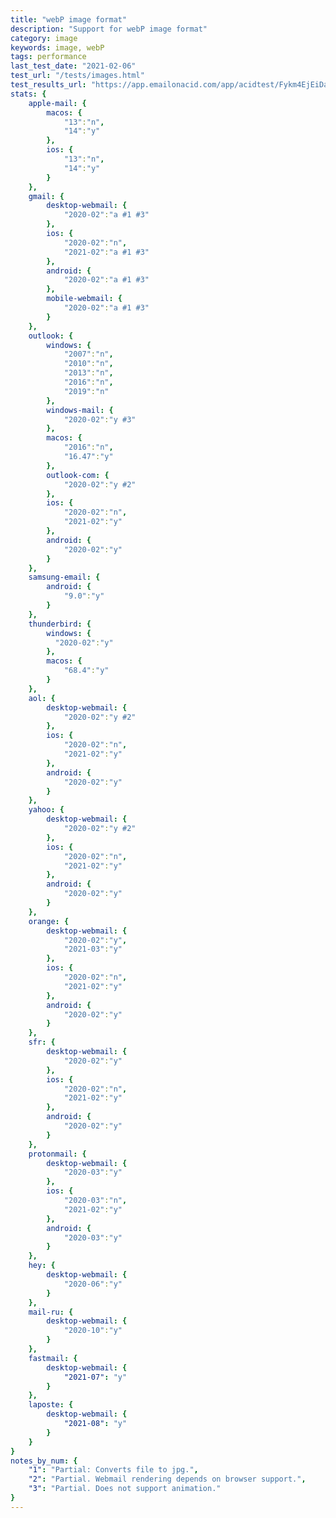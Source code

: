 ```yaml
---
title: "webP image format"
description: "Support for webP image format"
category: image
keywords: image, webP
tags: performance
last_test_date: "2021-02-06"
test_url: "/tests/images.html"
test_results_url: "https://app.emailonacid.com/app/acidtest/Fykm4EjEiDat8FSTWcKYdh26kFWklJuyERBKIsasMB2VH/list"
stats: {
    apple-mail: {
        macos: {
            "13":"n",
            "14":"y"
        },
        ios: {
            "13":"n",
            "14":"y"
        }
    },
    gmail: {
        desktop-webmail: {
            "2020-02":"a #1 #3"
        },
        ios: {
            "2020-02":"n",
            "2021-02":"a #1 #3"
        },
        android: {
            "2020-02":"a #1 #3"
        },
        mobile-webmail: {
            "2020-02":"a #1 #3"
        }
    },
    outlook: {
        windows: {
            "2007":"n",
            "2010":"n",
            "2013":"n",
            "2016":"n",
            "2019":"n"
        },
        windows-mail: {
            "2020-02":"y #3"
        },
        macos: {
            "2016":"n",
            "16.47":"y"
        },
        outlook-com: {
            "2020-02":"y #2"
        },
        ios: {
            "2020-02":"n",
            "2021-02":"y"
        },
        android: {
            "2020-02":"y"
        }
    },
    samsung-email: {
        android: {
            "9.0":"y"
        }
    },
    thunderbird: {
        windows: {
          "2020-02":"y"
        },
        macos: {
            "68.4":"y"
        }
    },
    aol: {
        desktop-webmail: {
            "2020-02":"y #2"
        },
        ios: {
            "2020-02":"n",
            "2021-02":"y"
        },
        android: {
            "2020-02":"y"
        }
    },
    yahoo: {
        desktop-webmail: {
            "2020-02":"y #2"
        },
        ios: {
            "2020-02":"n",
            "2021-02":"y"
        },
        android: {
            "2020-02":"y"
        }
    },
    orange: {
        desktop-webmail: {
            "2020-02":"y",
            "2021-03":"y"
        },
        ios: {
            "2020-02":"n",
            "2021-02":"y"
        },
        android: {
            "2020-02":"y"
        }
    },
    sfr: {
        desktop-webmail: {
            "2020-02":"y"
        },
        ios: {
            "2020-02":"n",
            "2021-02":"y"
        },
        android: {
            "2020-02":"y"
        }
    },
    protonmail: {
        desktop-webmail: {
            "2020-03":"y"
        },
        ios: {
            "2020-03":"n",
            "2021-02":"y"
        },
        android: {
            "2020-03":"y"
        }
    },
    hey: {
        desktop-webmail: {
            "2020-06":"y"
        }
    },
    mail-ru: {
        desktop-webmail: {
            "2020-10":"y"
        }
    },
    fastmail: {
        desktop-webmail: {
            "2021-07": "y"
        }
    },
    laposte: {
        desktop-webmail: {
            "2021-08": "y"
        }
    }
}
notes_by_num: {
    "1": "Partial: Converts file to jpg.",
    "2": "Partial. Webmail rendering depends on browser support.",
    "3": "Partial. Does not support animation."
}
---
```

